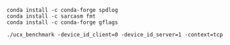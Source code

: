 ```
conda install -c conda-forge spdlog
conda install -c sarcasm fmt
conda install -c conda-forge gflags
```

`./ucx_benchmark -device_id_client=0 -device_id_server=1 -context=tcp`


